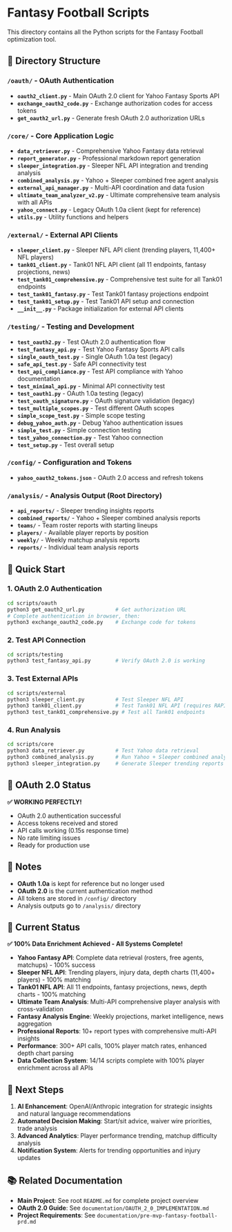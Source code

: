 # Fantasy Football Scripts

This directory contains all the Python scripts for the Fantasy Football optimization tool.

## 📁 Directory Structure

### `/oauth/` - OAuth Authentication
- **`oauth2_client.py`** - Main OAuth 2.0 client for Yahoo Fantasy Sports API
- **`exchange_oauth2_code.py`** - Exchange authorization codes for access tokens
- **`get_oauth2_url.py`** - Generate fresh OAuth 2.0 authorization URLs

### `/core/` - Core Application Logic
- **`data_retriever.py`** - Comprehensive Yahoo Fantasy data retrieval
- **`report_generator.py`** - Professional markdown report generation
- **`sleeper_integration.py`** - Sleeper NFL API integration and trending analysis
- **`combined_analysis.py`** - Yahoo + Sleeper combined free agent analysis
- **`external_api_manager.py`** - Multi-API coordination and data fusion
- **`ultimate_team_analyzer_v2.py`** - Ultimate comprehensive team analysis with all APIs
- **`yahoo_connect.py`** - Legacy OAuth 1.0a client (kept for reference)
- **`utils.py`** - Utility functions and helpers

### `/external/` - External API Clients
- **`sleeper_client.py`** - Sleeper NFL API client (trending players, 11,400+ NFL players)
- **`tank01_client.py`** - Tank01 NFL API client (all 11 endpoints, fantasy projections, news)
- **`test_tank01_comprehensive.py`** - Comprehensive test suite for all Tank01 endpoints
- **`test_tank01_fantasy.py`** - Test Tank01 fantasy projections endpoint
- **`test_tank01_setup.py`** - Test Tank01 API setup and connection
- **`__init__.py`** - Package initialization for external API clients

### `/testing/` - Testing and Development
- **`test_oauth2.py`** - Test OAuth 2.0 authentication flow
- **`test_fantasy_api.py`** - Test Yahoo Fantasy Sports API calls
- **`single_oauth_test.py`** - Single OAuth 1.0a test (legacy)
- **`safe_api_test.py`** - Safe API connectivity test
- **`test_api_compliance.py`** - Test API compliance with Yahoo documentation
- **`test_minimal_api.py`** - Minimal API connectivity test
- **`test_oauth1.py`** - OAuth 1.0a testing (legacy)
- **`test_oauth_signature.py`** - OAuth signature validation (legacy)
- **`test_multiple_scopes.py`** - Test different OAuth scopes
- **`simple_scope_test.py`** - Simple scope testing
- **`debug_yahoo_auth.py`** - Debug Yahoo authentication issues
- **`simple_test.py`** - Simple connection testing
- **`test_yahoo_connection.py`** - Test Yahoo connection
- **`test_setup.py`** - Test overall setup

### `/config/` - Configuration and Tokens
- **`yahoo_oauth2_tokens.json`** - OAuth 2.0 access and refresh tokens

### `/analysis/` - Analysis Output (Root Directory)
- **`api_reports/`** - Sleeper trending insights reports
- **`combined_reports/`** - Yahoo + Sleeper combined analysis reports  
- **`teams/`** - Team roster reports with starting lineups
- **`players/`** - Available player reports by position
- **`weekly/`** - Weekly matchup analysis reports
- **`reports/`** - Individual team analysis reports

## 🚀 Quick Start

### 1. OAuth 2.0 Authentication
```bash
cd scripts/oauth
python3 get_oauth2_url.py          # Get authorization URL
# Complete authentication in browser, then:
python3 exchange_oauth2_code.py    # Exchange code for tokens
```

### 2. Test API Connection
```bash
cd scripts/testing
python3 test_fantasy_api.py        # Verify OAuth 2.0 is working
```

### 3. Test External APIs
```bash
cd scripts/external
python3 sleeper_client.py          # Test Sleeper NFL API
python3 tank01_client.py           # Test Tank01 NFL API (requires RAPIDAPI_KEY)
python3 test_tank01_comprehensive.py # Test all Tank01 endpoints
```

### 4. Run Analysis
```bash
cd scripts/core
python3 data_retriever.py          # Test Yahoo data retrieval
python3 combined_analysis.py       # Run Yahoo + Sleeper combined analysis
python3 sleeper_integration.py     # Generate Sleeper trending reports
```

## 🔐 OAuth 2.0 Status

**✅ WORKING PERFECTLY!** 

- OAuth 2.0 authentication successful
- Access tokens received and stored
- API calls working (0.15s response time)
- No rate limiting issues
- Ready for production use

## 📝 Notes

- **OAuth 1.0a** is kept for reference but no longer used
- **OAuth 2.0** is the current authentication method
- All tokens are stored in `/config/` directory
- Analysis outputs go to `/analysis/` directory

## 🚀 Current Status

**✅ 100% Data Enrichment Achieved - All Systems Complete!**

- **Yahoo Fantasy API**: Complete data retrieval (rosters, free agents, matchups) - 100% success
- **Sleeper NFL API**: Trending players, injury data, depth charts (11,400+ players) - 100% matching
- **Tank01 NFL API**: All 11 endpoints, fantasy projections, news, depth charts - 100% matching
- **Ultimate Team Analysis**: Multi-API comprehensive player analysis with cross-validation
- **Fantasy Analysis Engine**: Weekly projections, market intelligence, news aggregation
- **Professional Reports**: 10+ report types with comprehensive multi-API insights
- **Performance**: 300+ API calls, 100% player match rates, enhanced depth chart parsing
- **Data Collection System**: 14/14 scripts complete with 100% player enrichment across all APIs

## 🔄 Next Steps

1. **AI Enhancement**: OpenAI/Anthropic integration for strategic insights and natural language recommendations
2. **Automated Decision Making**: Start/sit advice, waiver wire priorities, trade analysis
3. **Advanced Analytics**: Player performance trending, matchup difficulty analysis
4. **Notification System**: Alerts for trending opportunities and injury updates

## 📚 Related Documentation

- **Main Project**: See root `README.md` for complete project overview
- **OAuth 2.0 Guide**: See `documentation/OAUTH_2_0_IMPLEMENTATION.md`
- **Project Requirements**: See `documentation/pre-mvp-fantasy-football-prd.md`
